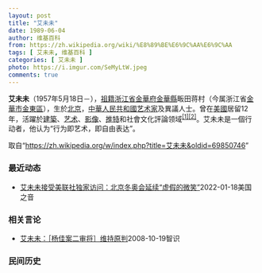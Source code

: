 ```yaml
---
layout: post
title: "艾未未"
date: 1989-06-04
author: 维基百科
from: https://zh.wikipedia.org/wiki/%E8%89%BE%E6%9C%AA%E6%9C%AA
tags: [ 艾未未, 维基百科 ]
categories: [ 艾未未 ]
photo: https://i.imgur.com/SeMyLtW.jpeg
comments: true
---
```

<div class="mw-parser-output">
<p><b>艾未未</b>（1957年5月18日<span class="useeditintro" title="Template:BLP editintro">－</span>），<a href="/wiki/%E7%A5%96%E7%B1%8D" title="祖籍">祖籍</a><a href="/wiki/%E6%B5%99%E6%B1%9F%E7%9C%81" title="浙江省">浙江省</a><a href="/wiki/%E9%87%91%E8%8F%AF%E5%BA%9C" class="mw-redirect" title="金華府">金華府</a><a href="/wiki/%E9%87%91%E8%8F%AF%E7%B8%A3" title="金華縣">金華縣</a>畈田蒋村（今属浙江省<a href="/wiki/%E9%87%91%E8%8F%AF%E5%B8%82" class="mw-redirect" title="金華市">金華市</a><a href="/wiki/%E9%87%91%E6%9D%B1%E5%8D%80" class="mw-redirect" title="金東區">金東區</a>），生於<a href="/wiki/%E5%8C%97%E4%BA%AC" class="mw-redirect" title="北京">北京</a>，<a href="/wiki/%E4%B8%AD%E8%8F%AF%E4%BA%BA%E6%B0%91%E5%85%B1%E5%92%8C%E5%9C%8B" class="mw-redirect" title="中華人民共和國">中華人民共和國</a><a href="/wiki/%E8%89%BA%E6%9C%AF%E5%AE%B6" title="艺术家">艺术家</a>及異議人士。曾在<a href="/wiki/%E7%BE%8E%E5%9C%8B" class="mw-redirect" title="美國">美國</a>居留12年，活躍於<a href="/wiki/%E5%BB%BA%E7%AF%89" class="mw-redirect" title="建築">建築</a>、<a href="/wiki/%E8%89%BA%E6%9C%AF" title="艺术">艺术</a>、<a href="/wiki/%E5%BD%B1%E5%83%8F" class="mw-redirect" title="影像">影像</a>、<a href="/wiki/%E6%8E%A8%E7%89%B9" class="mw-redirect" title="推特">推特</a>和社會文化評論领域<sup id="cite_ref-1" class="reference"><a href="#cite_note-1">[1]</a></sup><sup id="cite_ref-2" class="reference"><a href="#cite_note-2">[2]</a></sup>。艾未未是一個行动者，他认为“行为即艺术，即自由表达”。
</p>
</div><noscript><img src="//zh.wikipedia.org/wiki/Special:CentralAutoLogin/start?type=1x1" alt="" title="" width="1" height="1" style="border: none; position: absolute;"></noscript>
<div class="printfooter">取自“<a dir="ltr" href="https://zh.wikipedia.org/w/index.php?title=艾未未&amp;oldid=69850746">https://zh.wikipedia.org/w/index.php?title=艾未未&amp;oldid=69850746</a>”</div><div id="recent-news"><h3>最近动态</h3><ul><li><a href="https://nodebe4.github.io/waimei/2022-01-18/%E8%89%BE%E6%9C%AA%E6%9C%AA%E6%8E%A5%E5%8F%97%E7%BE%8E%E8%81%94%E7%A4%BE%E7%8B%AC%E5%AE%B6%E8%AE%BF%E9%97%AE-%E5%8C%97%E4%BA%AC%E5%86%AC%E5%A5%A5%E4%BC%9A%E5%BB%B6%E7%BB%AD-%E8%99%9A%E5%81%87%E7%9A%84%E5%BE%AE%E7%AC%91" title="艾未未接受美联社独家访问：北京冬奥会延续“虚假的微笑”—— Tue, 18 Jan 2022 15:18:26 GMT 资料照：中国艺术家艾未未在伦敦艺术展览馆与他的作品在一起。（2019年10...">艾未未接受美联社独家访问：北京冬奥会延续“虚假的微笑”</a><time>2022-01-18</time><a class="tag">美国之音</a></li>
</ul></div><div id="open-opinion"><h3>相关言论</h3><ul><li><a href="https://nodebe4.github.io/opinion/2008-10-19/%E8%89%BE%E6%9C%AA%E6%9C%AA-%E6%9D%A8%E4%BD%B3%E6%A1%88%E4%BA%8C%E5%AE%A1%E5%B0%86-%E7%BB%B4%E6%8C%81%E5%8E%9F%E5%88%A4/" title="艾未未">艾未未：［杨佳案二审将］维持原判</a><time>2008-10-19</time><a class="tag">智识</a></li>
</ul></div><div id="mjls-record"><h3>民间历史</h3><ul></ul></div>